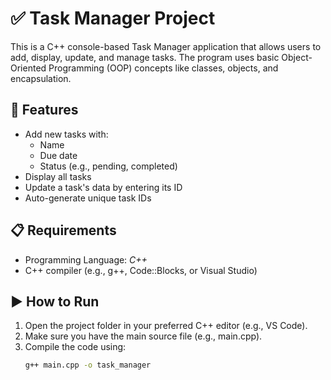 # ✅ Task Manager Project

This is a C++ console-based Task Manager application that allows users to add, display, update, and manage tasks. The program uses basic Object-Oriented Programming (OOP) concepts like classes, objects, and encapsulation.

## 🧩 Features

- Add new tasks with:
  - Name
  - Due date
  - Status (e.g., pending, completed)
- Display all tasks
- Update a task's data by entering its ID
- Auto-generate unique task IDs

## 📋 Requirements

- Programming Language: *C++*
- C++ compiler (e.g., g++, Code::Blocks, or Visual Studio)

## ▶️ How to Run

1. Open the project folder in your preferred C++ editor (e.g., VS Code).
2. Make sure you have the main source file (e.g., main.cpp).
3. Compile the code using:
   ```bash
   g++ main.cpp -o task_manager
